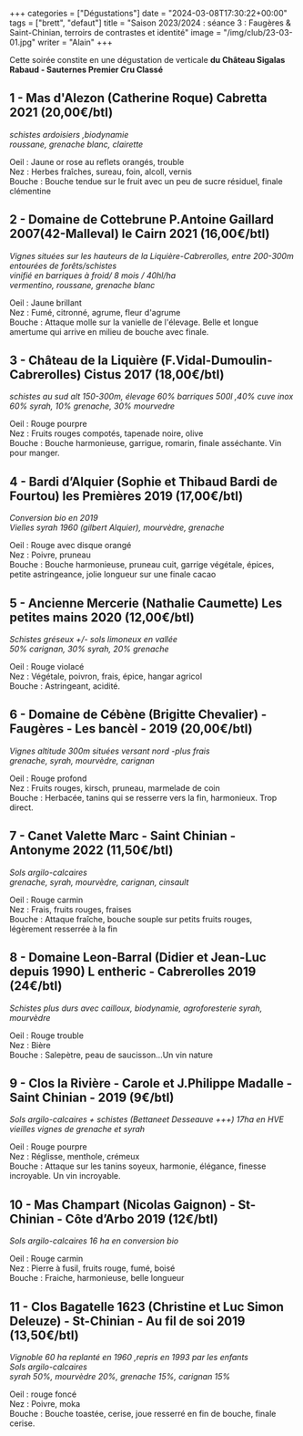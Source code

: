 +++
categories = ["Dégustations"]
date = "2024-03-08T17:30:22+00:00"
tags = ["brett", "defaut"]
title = "Saison 2023/2024 : séance 3 : Faugères & Saint-Chinian, terroirs de contrastes et identité"
image = "/img/club/23-03-01.jpg"
writer = "Alain"
+++

Cette soirée constite en une dégustation de verticale **du Château Sigalas Rabaud - Sauternes Premier Cru Classé**

## 1 - Mas d'Alezon (Catherine Roque) Cabretta 2021 (20,00€/btl)

_schistes ardoisiers ,biodynamie_  
_roussane, grenache blanc, clairette_  

Oeil : Jaune or rose au reflets orangés, trouble  
Nez : Herbes fraîches, sureau, foin, alcoll, vernis  
Bouche : Bouche tendue sur le fruit avec un peu de sucre résiduel, finale clémentine  

## 2 - Domaine de Cottebrune P.Antoine Gaillard 2007(42-Malleval) le Cairn 2021 (16,00€/btl)

_Vignes situées sur les hauteurs de la Liquière-Cabrerolles, entre 200-300m entourées de forêts/schistes_  
_vinifié en barriques à froid/ 8 mois / 40hl/ha_  
_vermentino, roussane, grenache blanc_  

Oeil : Jaune brillant  
Nez : Fumé, citronné, agrume, fleur d'agrume  
Bouche : Attaque molle sur la vanielle de l'élevage. Belle  et longue amertume qui arrive en milieu de bouche avec finale. 

## 3 - Château de la Liquière (F.Vidal-Dumoulin- Cabrerolles) Cistus 2017 (18,00€/btl)

_schistes au sud alt 150-300m, élevage 60% barriques 500l ,40% cuve inox_  
_60% syrah, 10% grenache, 30% mourvedre_  

Oeil : Rouge pourpre  
Nez : Fruits rouges compotés, tapenade noire, olive  
Bouche : Bouche harmonieuse, garrigue, romarin, finale asséchante. Vin pour manger.

## 4 - Bardi d’Alquier (Sophie et Thibaud Bardi de Fourtou) les Premières 2019 (17,00€/btl)

_Conversion bio en 2019_  
_Vielles syrah 1960 (gilbert Alquier), mourvèdre, grenache_  

Oeil : Rouge avec disque orangé  
Nez : Poivre, pruneau  
Bouche : Bouche harmonieuse, pruneau cuit, garrige végétale, épices, petite astringeance, jolie longueur sur une finale cacao

## 5 - Ancienne Mercerie (Nathalie Caumette) Les petites mains 2020 (12,00€/btl)

_Schistes gréseux +/- sols limoneux en vallée_  
_50% carignan, 30% syrah, 20% grenache_  

Oeil : Rouge violacé  
Nez : Végétale, poivron, frais, épice, hangar agricol  
Bouche : Astringeant, acidité.

## 6 - Domaine de Cébène (Brigitte Chevalier) - Faugères - Les bancèl - 2019 (20,00€/btl)

_Vignes altitude 300m situées versant nord -plus frais_  
_grenache, syrah, mourvèdre, carignan_  

Oeil : Rouge profond  
Nez : Fruits rouges, kirsch, pruneau, marmelade de coin  
Bouche : Herbacée, tanins qui se resserre vers la fin, harmonieux. Trop direct.

## 7 - Canet Valette Marc - Saint Chinian - Antonyme 2022 (11,50€/btl)

_Sols argilo-calcaires_  
_grenache, syrah, mourvèdre, carignan, cinsault_

Oeil : Rouge carmin  
Nez : Frais, fruits rouges, fraises  
Bouche : Attaque fraîche, bouche souple sur petits fruits rouges, légèrement resserrée à la fin

## 8 - Domaine Leon-Barral (Didier et Jean-Luc depuis 1990) L entheric - Cabrerolles 2019 (24€/btl) <i class="fa fa-minus-circle"></i>

_Schistes plus durs avec cailloux, biodynamie, agroforesterie_
_syrah, mourvèdre_

Oeil : Rouge trouble  
Nez : Bière  
Bouche : Salepètre, peau de saucisson...Un vin nature 

## 9 - Clos la Rivière - Carole et J.Philippe Madalle - Saint Chinian - 2019 (9€/btl) <i class="fa fa-plus-circle"></i>  <i class="fa fa-plus-circle"></i>  

_Sols argilo-calcaires + schistes (Bettaneet Desseauve +++) 17ha en HVE_
_vieilles vignes de grenache et syrah_

Oeil : Rouge pourpre  
Nez : Réglisse, menthole, crémeux  
Bouche : Attaque sur les tanins soyeux, harmonie, élégance, finesse incroyable. Un vin incroyable.

## 10 - Mas Champart (Nicolas Gaignon) - St-Chinian - Côte d’Arbo 2019 (12€/btl)

_Sols argilo-calcaires_
_16 ha en conversion bio_  

Oeil : Rouge carmin  
Nez : Pierre à fusil, fruits rouge, fumé, boisé  
Bouche : Fraiche, harmonieuse, belle longueur

## 11 - Clos Bagatelle 1623 (Christine et Luc Simon Deleuze) - St-Chinian - Au fil de soi 2019  (13,50€/btl)

_Vignoble 60 ha replanté en 1960 ,repris en 1993 par les enfants_  
_Sols argilo-calcaires_  
_syrah 50%, mourvèdre 20%, grenache 15%, carignan 15%_

Oeil : rouge foncé  
Nez : Poivre, moka  
Bouche : Bouche toastée, cerise, joue resserré en fin de bouche, finale cerise.
